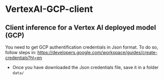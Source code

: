# VertexAI-GCP-client
## Client inference for a Vertex AI deployed model (GCP)

You need to get GCP authentification credentials in Json format. To do so, follow steps in: https://developers.google.com/workspace/guides/create-credentials?hl=en

- Once you have downloaded the Json credentials file, save it in a folder `data/`

